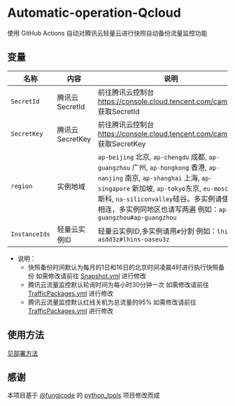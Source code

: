 # Automatic-operation-Qcloud

使用 GitHub Actions 自动对腾讯云轻量云进行快照自动备份流量监控功能

## 变量

| 名称        | 内容            | 说明                                                                      |
|-------------|-----------------|--------------------------------------------------------------------------|
| `SecretId`  | 腾讯云SecretId  | 前往腾讯云控制台 https://console.cloud.tencent.com/cam/capi 获取SecretId  |
| `SecretKey` | 腾讯云SecretKey | 前往腾讯云控制台 https://console.cloud.tencent.com/cam/capi 获取SecretKey |
| `region`    | 实例地域        | `ap-beijing` 北京, `ap-chengdu` 成都, `ap-guangzhou` 广州, `ap-hongkong` 香港, `ap-nanjing` 南京, `ap-shanghai` 上海, `ap-singapore` 新加坡, `ap-tokyo`东京, `eu-moscow`莫斯科, `na-siliconvalley`硅谷。多实例请使用`#`相连，多实例同地区也请写两遍 例如：`ap-guangzhou#ap-guangzhou`|
| `InstanceIds` | 轻量云实例ID     | 轻量云实例ID,多实例请用`#`分割 例如：`lhins-asdd3z#lhins-oaseu3z`         |

- 说明：
  - 快照备份时间默认为每月的1日和16日的北京时间凌晨4时进行执行快照备份 如需修改请前往 [Snapshot.yml](./.github/workflows/Snapshot.yml#L8) 进行修改
  - 腾讯云流量监控默认轮询时间为每小时30分钟一次 如需修改请前往 [TrafficPackages.yml](./.github/workflows/TrafficPackages.yml#L8) 进行修改
  - 腾讯云流量监控默认红线关机为总流量的95% 如需修改请前往 [TrafficPackages.yml](./Qcloud_TrafficPackages.py#L107) 进行修改
 
## 使用方法

[见部署方法](./docs/deploy.md)

## 感谢

本项目基于 [@fungjcode](https://github.com/fungjcode) 的 [python_tools](https://github.com/fungjcode/python_tools) 项目修改而成
